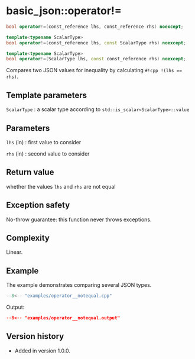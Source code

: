 # basic_json::operator!=

```cpp
bool operator!=(const_reference lhs, const_reference rhs) noexcept;

template<typename ScalarType>
bool operator!=(const_reference lhs, const ScalarType rhs) noexcept;

template<typename ScalarType>
bool operator!=(ScalarType lhs, const const_reference rhs) noexcept;
```

Compares two JSON values for inequality by calculating `#!cpp !(lhs == rhs)`.

## Template parameters

`ScalarType`
:   a scalar type according to `std::is_scalar<ScalarType>::value`

## Parameters

`lhs` (in)
:   first value to consider 

`rhs` (in)
:   second value to consider 

## Return value

whether the values `lhs` and `rhs` are not equal

## Exception safety

No-throw guarantee: this function never throws exceptions.

## Complexity

Linear.

## Example

The example demonstrates comparing several JSON
types.
    
```cpp
--8<-- "examples/operator__notequal.cpp"
```

Output:

```json
--8<-- "examples/operator__notequal.output"
```

## Version history

- Added in version 1.0.0.
